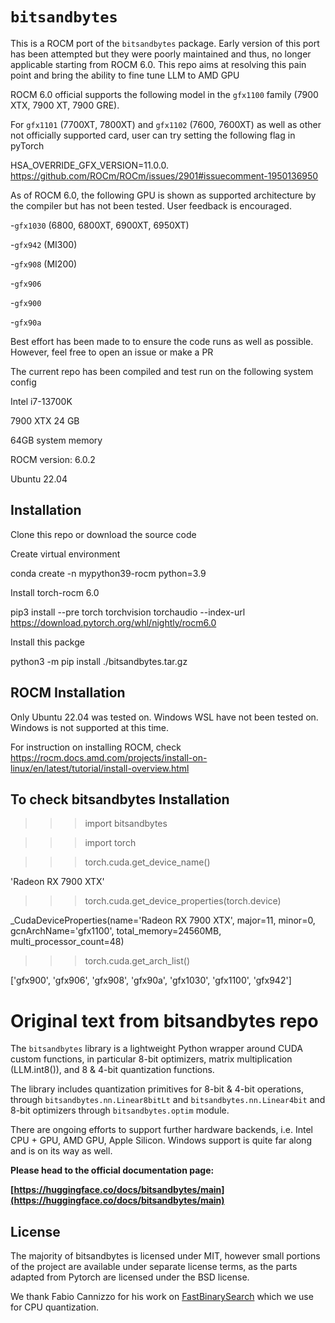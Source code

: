 # `bitsandbytes`

This is a ROCM port of the `bitsandbytes` package. Early version of this port has been attempted but they were poorly maintained and thus, no longer applicable starting from ROCM 6.0. This repo aims at resolving this pain point and bring the ability to fine tune LLM to AMD GPU

ROCM 6.0 official supports the following model in the `gfx1100` family (7900 XTX, 7900 XT, 7900 GRE).

For `gfx1101` (7700XT, 7800XT) and `gfx1102` (7600, 7600XT) as well as other not officially supported card, user can try setting the following flag in pyTorch

HSA_OVERRIDE_GFX_VERSION=11.0.0.
https://github.com/ROCm/ROCm/issues/2901#issuecomment-1950136950


As of ROCM 6.0, the following GPU is shown as supported architecture by the compiler but has not been tested. User feedback is encouraged.

-`gfx1030` (6800, 6800XT, 6900XT, 6950XT)

-`gfx942` (MI300)

-`gfx908` (MI200)

-`gfx906`

-`gfx900`

-`gfx90a`

Best effort has been made to to ensure the code runs as well as possible. However, feel free to open an issue or make a PR

The current repo has been compiled and test run on the following system config

Intel i7-13700K

7900 XTX 24 GB

64GB system memory

ROCM version: 6.0.2

Ubuntu 22.04

## Installation
Clone this repo or download the source code

Create virtual environment

conda create -n mypython39-rocm python=3.9

Install torch-rocm 6.0

pip3 install --pre torch torchvision torchaudio --index-url https://download.pytorch.org/whl/nightly/rocm6.0

Install this packge 

python3 -m pip install ./bitsandbytes.tar.gz 


## ROCM Installation
Only Ubuntu 22.04 was tested on. Windows WSL have not been tested on.
Windows is not supported at this time.

For instruction on installing ROCM, check https://rocm.docs.amd.com/projects/install-on-linux/en/latest/tutorial/install-overview.html

## To check bitsandbytes Installation
>>> import bitsandbytes

>>> import torch

>>> torch.cuda.get_device_name()

'Radeon RX 7900 XTX'

>>> torch.cuda.get_device_properties(torch.device)

_CudaDeviceProperties(name='Radeon RX 7900 XTX', major=11, minor=0, gcnArchName='gfx1100', total_memory=24560MB, multi_processor_count=48)

>>> torch.cuda.get_arch_list()

['gfx900', 'gfx906', 'gfx908', 'gfx90a', 'gfx1030', 'gfx1100', 'gfx942']

# Original text from bitsandbytes repo

The `bitsandbytes` library is a lightweight Python wrapper around CUDA custom functions, in particular 8-bit optimizers, matrix multiplication (LLM.int8()), and 8 & 4-bit quantization functions.

The library includes quantization primitives for 8-bit & 4-bit operations, through `bitsandbytes.nn.Linear8bitLt` and `bitsandbytes.nn.Linear4bit` and 8-bit optimizers through `bitsandbytes.optim` module.

There are ongoing efforts to support further hardware backends, i.e. Intel CPU + GPU, AMD GPU, Apple Silicon. Windows support is quite far along and is on its way as well.

**Please head to the official documentation page:**

**[https://huggingface.co/docs/bitsandbytes/main](https://huggingface.co/docs/bitsandbytes/main)**

## License

The majority of bitsandbytes is licensed under MIT, however small portions of the project are available under separate license terms, as the parts adapted from Pytorch are licensed under the BSD license.

We thank Fabio Cannizzo for his work on [FastBinarySearch](https://github.com/fabiocannizzo/FastBinarySearch) which we use for CPU quantization.
